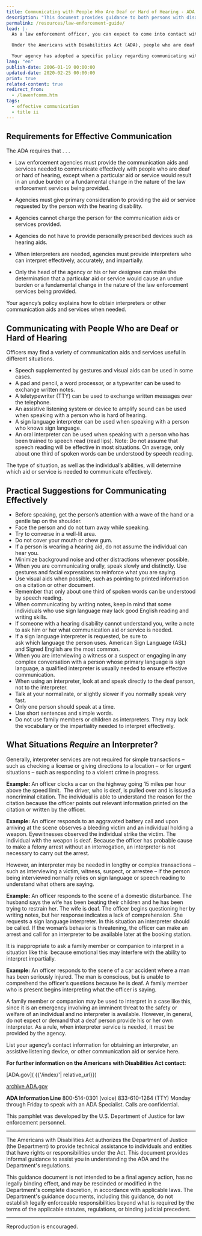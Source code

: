 ```yaml
---
title: Communicating with People Who Are Deaf or Hard of Hearing - ADA Guide for Law Enforcement Officers
description: "This document provides guidance to both persons with disabilities and law enforcement agencies regarding their rights and responsibilities under the ADA."
permalink: /resources/law-enforcement-guide/
lead: |-
  As a law enforcement officer, you can expect to come into contact with people who are deaf or hard of hearing. It is estimated that up to nine percent of the population has some degree of hearing loss, and this percentage will increase as the population ages.

  Under the Americans with Disabilities Act (ADA), people who are deaf or hard of hearing are  entitled to the same services law enforcement provides to anyone else. They may not be excluded or segregated from services, be denied services, or otherwise be treated differently than other people. Law enforcement agencies must make efforts to ensure that their personnel communicate effectively with people whose disability affects hearing. This applies to both sworn and civilian personnel.

  Your agency has adopted a specific policy regarding communicating with people who are deaf or hard of hearing. It is important to become familiar with this policy.
lang: "en"
publish-date: 2006-01-19 00:00:00
updated-date: 2020-02-25 00:00:00
print: true
related-content: true
redirect_from:
  - /lawenfcomm.htm
tags:
  - effective communication
  - title ii
---
```

## Requirements for Effective Communication

The ADA requires that . . .

- Law enforcement agencies must provide the communication aids and services
needed to communicate effectively with people who are deaf or hard of
hearing, except when a particular aid or service would result in an undue
burden or a fundamental change in the nature of the law enforcement services
being provided.

- Agencies must give primary consideration to providing the aid or service
requested by the person with the hearing disability.

- Agencies cannot charge the person for the communication aids or services
provided.

- Agencies do not have to provide personally prescribed devices such as hearing
aids.

- When interpreters are needed, agencies must provide interpreters who can
interpret effectively, accurately, and impartially.

- Only the head of the agency or his or her designee can make the determination
that a particular aid or service would cause an undue burden or a fundamental
change in the nature of the law enforcement services being provided.

Your agency’s policy explains how to obtain interpreters or other communication aids
and services when needed.

## Communicating with People Who are Deaf or Hard of Hearing

Officers may find a variety of communication aids and services useful in different
situations.

- Speech supplemented by gestures and visual aids can be used in some cases.
- A pad and pencil, a word processor, or a typewriter can be used to exchange
written notes.
- A teletypewriter (TTY) can be used to exchange written messages over the
telephone.
- An assistive listening system or device to amplify sound can be used when
speaking with a person who is hard of hearing.
- A sign language interpreter can be used when speaking with a person who
knows sign language.
- An oral interpreter can be used when speaking with a person who has been
trained to speech read (read lips). Note: Do not assume that speech reading will
be effective in most situations. On average, only about one third of spoken
words can be understood by speech reading.

The type of situation, as well as the individual’s abilities, will determine which aid or
service is needed to communicate effectively.

## Practical Suggestions for Communicating Effectively

- Before speaking, get the person’s attention with a wave of the hand or a gentle
tap on the shoulder.
- Face the person and do not turn away while speaking.
- Try to converse in a well-lit area.
- Do not cover your mouth or chew gum.
- If a person is wearing a hearing aid, do not assume the individual can hear you.
- Minimize background noise and other distractions whenever possible.
- When you are communicating orally, speak slowly and distinctly. Use gestures
and facial expressions to reinforce what you are saying.
- Use visual aids when possible, such as pointing to printed information on a
citation or other document.
- Remember that only about one third of spoken words can be understood by
speech reading.
- When communicating by writing notes, keep in mind that some individuals
who use sign language may lack good English reading and writing skills.
- If someone with a hearing disability cannot understand you, write a note to ask
him or her what communication aid or service is needed.
- If a sign language interpreter is requested, be sure to ask which language the
person uses. American Sign Language (ASL) and Signed English are the most
common.
- When you are interviewing a witness or a suspect or engaging in any complex
conversation with a person whose primary language is sign language, a
qualified interpreter is usually needed to ensure effective communication.
- When using an interpreter, look at and speak directly to the deaf person, not to
the interpreter.
- Talk at your normal rate, or slightly slower if you normally speak very fast.
- Only one person should speak at a time.
- Use short sentences and simple words.
- Do not use family members or children as interpreters. They may lack the
vocabulary or the impartiality needed to interpret effectively.

## What Situations *Require* an Interpreter?

Generally, interpreter services are not required for simple transactions – such as
checking a license or giving directions to a location – or for urgent situations – such as
responding to a violent crime in progress.

**Example:** An officer clocks a car on the highway going 15 miles per hour above the
speed limit.  The driver, who is deaf, is pulled over and is issued a noncriminal
citation. The individual is able to understand the reason for the citation because the
officer points out relevant information printed on the citation or written by the officer.

**Example:** An officer responds to an aggravated battery call and upon arriving at the
scene observes a bleeding victim and an individual holding a weapon. Eyewitnesses
observed the individual strike the victim. The individual with the weapon is deaf.
Because the officer has probable cause to make a felony arrest without an
interrogation, an interpreter is not necessary to carry out the arrest.

However, an interpreter may be needed in lengthy or complex transactions – such as
interviewing a victim, witness, suspect, or arrestee – if the person being interviewed
normally relies on sign language or speech reading to understand what others are
saying.

**Example:** An officer responds to the scene of a domestic disturbance. The husband
says the wife has been beating their children and he has been trying to restrain her.
The wife is deaf. The officer begins questioning her by writing notes, but her response
indicates a lack of comprehension. She requests a sign language interpreter. In this
situation an interpreter should be called. If the woman’s behavior is threatening, the
officer can make an arrest and call for an interpreter to be available later at the
booking station.

It is inappropriate to ask a family member or companion to interpret in a situation like
this  because emotional ties may interfere with the ability to interpret impartially.

**Example:** An officer responds to the scene of a car accident where a man has been
seriously injured. The man is conscious, but is unable to comprehend the officer’s
questions because he is deaf. A family member who is present begins interpreting
what the officer is saying.

A family member or companion may be used to interpret in a case like this, since it is
an emergency involving an imminent threat to the safety or welfare of an individual
and no interpreter is available. However, in general, do not expect or demand that a
deaf person provide his or her own interpreter. As a rule, when interpreter service is
needed, it must be provided by the agency.

List your agency’s contact information for obtaining an interpreter, an assistive listening device, or other communication aid or service here.

**For further information on the Americans with Disabilities Act contact:**

[ADA.gov]( {{'/index/'| relative_url}})

[archive.ADA.gov](https://archive.ada.gov)

**ADA Information Line**
800-514-0301 (voice)
833-610-1264 (TTY)
Monday through Friday to speak with an ADA Specialist. Calls are confidential.

This pamphlet was developed by the U.S. Department of Justice for law enforcement personnel.

<hr>
The Americans with Disabilities Act authorizes the Department of Justice (the Department) to provide technical assistance to individuals and entities that have rights or responsibilities under the Act. This document provides informal guidance to assist you in understanding the ADA and the Department's regulations.

This guidance document is not intended to be a final agency action, has no legally binding effect, and may be rescinded or modified in the Department's complete discretion, in accordance with applicable laws. The Department's guidance documents, including this guidance, do not establish legally enforceable responsibilities beyond what is required by the terms of the applicable statutes, regulations, or binding judicial precedent.
<hr>
Reproduction is encouraged.
